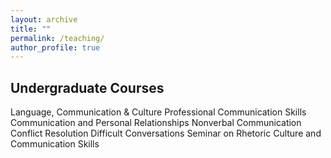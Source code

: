 ```yaml
---
layout: archive
title: ""
permalink: /teaching/
author_profile: true
---
```


Undergraduate Courses
-----

Language, Communication & Culture
Professional Communication Skills
Communication and Personal Relationships
Nonverbal Communication
Conflict Resolution
Difficult Conversations
Seminar on Rhetoric 
Culture and Communication Skills
